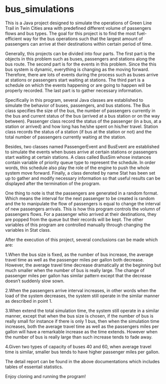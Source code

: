 # bus_simulations
This is a Java project designed to simulate the operations of Green Line Trail in Twin Cities area with predefined different volume of passengers flows and bus types. The goal for this project is to find the most fuel-efficient way for the bus operations such that the largest amount of passengers can arrive at their destinations within certain period of time.

Generally, this projects can be divided into four parts. The first part is the objects in this problem such as buses, passengers and stations along the bus route. The second part is for the events in this problem. Since the this bus system is dynamic, everything is changing as the moving forward. Therefore, there are lots of events during the process such as buses arrive at stations or passengers start waiting at stations. The third part is a schedule on which the events happening or are going to happen will be properly recorded. The last part is to gather necessary information.

Specifically in this program, several Java classes are established to simulate the behavior of buses, passengers, and bus stations. The Bus class specifies the size of the bus, the number of passengers currently in the bus and current status of the bus (arrived at a bus station or on the way between). Passenger class record the status of the passenger (in a bus, at a station or arrived) and how long has  he/she spent on his/her travel. Station class records the status of a station (if bus at the station or not) and the total number of passengers currently waiting at the station.

Besides, two classes named PassengerEvent and BusEvent are established to simulate the events when buses arrive at certain stations or passengers start waiting at certain stations. A class called BusSim whose instances contain variable of priority queue type to represent the schedule. In order words, this schedule also play the role of the engine to push the whole system move forward. Finally, a class denoted by name Stat has been set up to gather and modify necessary information so that useful results can be displayed after the termination of the program.

One thing to note is that the passengers are generated in a random format. Which means the interval for the next passenger to be created is random and the to manipulate the flow of passengers is equal to change the interval of new passengers arrivals. This is how this program controls the volumn of passengers flows. For a passenger whio arrived at their destinations, they are popped from the queue but their records will be kept. The other variables of this program are controlled manually through changing the variables in Stat class. 

After the execution of this project, several conclusions can be made which are:

1.When the bus size is fixed, as the number of bus increase, the average travel time as well as the passenger miles per gallon both decrease. However, the average travel time decrease dramatically at the beginning but much smaller when the number of bus is really large. The change of passenger miles per gallon has similar pattern except that the decrease doesn’t suddenly slow sown.

2.When the passengers arrive interval increases, in other words when the load of the system decreases, the system still operate in the similar manner as described in point 1.

3.When extend the total simulation time, the system still operate in a similar manner, except that when the bus size is chosen, if the number of bus is really small for instance if there is only 1 bus, then when the simulation time increases, both the average travel time as well as the passengers miles per gallon will have a remarkable increase as the time extends. However when the number of bus is really large than such increase tends to fade away.

4.Given two types of capacity of buses 40 and 60, when average travel time is similar, smaller bus tends to have higher passenger miles per gallon.

The detail report can be found in the above documentations which includes tables of essentail statistics.

Enjoy cloning and running the program!
